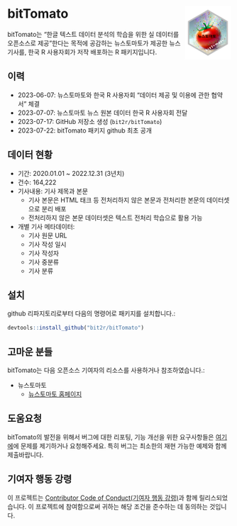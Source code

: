 
<!-- README.md is generated from README.Rmd. Please edit that file -->

# bitTomato <img src="man/figures/logo.png" align="right" height="120" width="103.6"/>

bitTomato는 “한글 텍스트 데이터 분석의 학습을 위한 실 데이터를
오픈소스로 제공”한다는 목적에 공감하는 뉴스토마토가 제공한 뉴스 기사를,
한국 R 사용자회가 저작 배포하는 R 패키지입니다.

## 이력

- 2023-06-07: 뉴스토마토와 한국 R 사용자회 “데이터 제공 및 이용에 관한
  협약서” 체결
- 2023-07-07: 뉴스토마토 뉴스 원본 데이터 한국 R 사용자회 전달
- 2023-07-17: GitHub 저장소 생성 (`bit2r/bitTomato`)
- 2023-07-22: bitTomato 패키지 github 최초 공개

## 데이터 현황

- 기간: 2020.01.01 ~ 2022.12.31 (3년치)
- 건수: 164,222
- 기사내용: 기사 제목과 본문
  - 기사 본문은 HTML 태크 등 전처리하지 않은 본문과 전처리한 본문의
    데이터셋으로 분리 배포
  - 전처리하지 않은 본문 데이터셋은 텍스트 전처리 학습으로 활용 가능
- 개별 기사 메타데이터:
  - 기사 원문 URL
  - 기사 작성 일시
  - 기사 작성자
  - 기사 중분류
  - 기사 분류

## 설치

github 리파지토리로부터 다음의 명령어로 패키지를 설치합니다.:

``` r
devtools::install_github("bit2r/bitTomato")
```

## 고마운 분들

bitTomato는 다음 오픈소스 기여자의 리소스를 사용하거나 참조하였습니다.:

- 뉴스토마토
  - <a href="https://www.newstomato.com/" target="_blank">뉴스토마토
    홈페이지</a>

## 도움요청

bitTomato의 발전을 위해서 버그에 대한 리포팅, 기능 개선을 위한
요구사항들은 <a href="https://github.com/bit2r/bitTomato/issues"
target="_blank">여기에</a>에 문제를 제기하거나 요청해주세요. 특히 버그는
최소한의 재현 가능한 예제와 함께 제출바랍니다.

## 기여자 행동 강령

이 프로젝트는
<a href="https://github.com/bit2r/bitTomato/blob/main/CONDUCT.md"
target="_blank">Contributor Code of Conduct(기여자 행동 강령)</a>과 함께
릴리스되었습니다. 이 프로젝트에 참여함으로써 귀하는 해당 조건을 준수하는
데 동의하는 것입니다.
